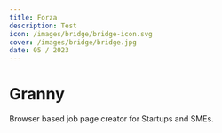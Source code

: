 ```yaml
---
title: Forza
description: Test
icon: /images/bridge/bridge-icon.svg
cover: /images/bridge/bridge.jpg
date: 05 / 2023
---
```


# Granny

Browser based job page creator for Startups and SMEs.
